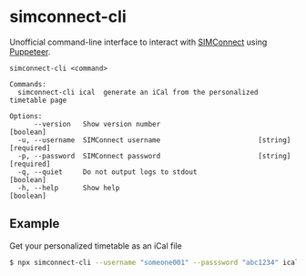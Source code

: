 # simconnect-cli

Unofficial command-line interface to interact with [SIMConnect](https://simconnect.simge.edu.sg) using [Puppeteer](https://github.com/puppeteer/puppeteer/).

```
simconnect-cli <command>

Commands:
  simconnect-cli ical  generate an iCal from the personalized timetable page

Options:
      --version   Show version number                                  [boolean]
  -u, --username  SIMConnect username                        [string] [required]
  -p, --password  SIMConnect password                        [string] [required]
  -q, --quiet     Do not output logs to stdout                         [boolean]
  -h, --help      Show help                                            [boolean]
```

## Example

Get your personalized timetable as an iCal file

```bash
$ npx simconnect-cli --username "someone001" --passsword "abc1234" ical > ~/calendar.ics
```
